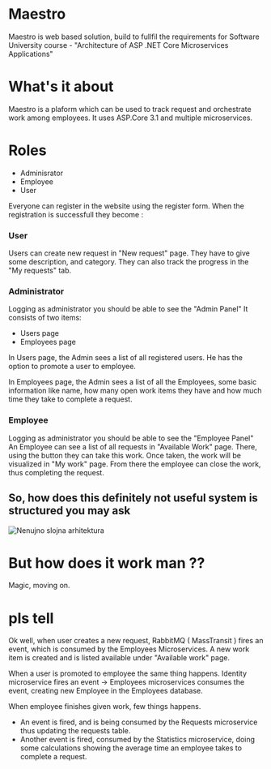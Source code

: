   # Maestro

Maestro is web based solution, build to fullfil the requirements for Software University course - "Architecture of ASP .NET Core Microservices Applications"

# What's it about
 Maestro is a plaform which can be used to track request and orchestrate work among employees. 
 It uses ASP.Core 3.1 and multiple microservices.

# Roles
 - Adminisrator
 - Employee
 - User


Everyone can register in the website using the register form. When the registration is successfull they become :

### User 
Users can create new request in "New request" page. They have to give some description, and category.
They can also track the progress in the "My requests" tab.

### Administrator 
 Logging as administrator you should be able to see the "Admin Panel"
It consists of two items: 
 - Users page
 - Employees page

In Users page, the Admin sees a list of all registered users. He has the option to promote a user to employee.

In Employees page, the Admin sees a list of all the Employees, some basic information like name, how many open work items they have and how much time they take to complete a request.


### Employee 
 Logging as administrator you should be able to see the "Employee Panel"
 An Employee can see a list of all requests in "Available Work" page. There, using the button they can take this work.
 Once taken, the work will be visualized in "My work" page. From there the employee can close the work, thus completing the request.


## So, how does this definitely not useful system is structured you may ask

![Nenujno slojna arhitektura](https://i.imgur.com/vf0lbIg.png)

# But how does it work man ??
Magic, moving on.


# pls tell
Ok well, when user creates a new request,  RabbitMQ ( MassTransit ) fires an event, which is consumed by the Employees Microservices. A new work item is created and is listed available under "Available work" page.

When a user is promoted to employee the same thing happens. Identity microservice fires an event -> Employees microservices consumes the event, creating new Employee in the Employees database.

When employee finishes given work, few things happens. 
 - An event is fired, and is being consumed by the Requests microservice thus updating the requests table.
 - Another event is fired, consumed by the Statistics microservice, doing some calculations showing the average time an employee takes to complete a request.
